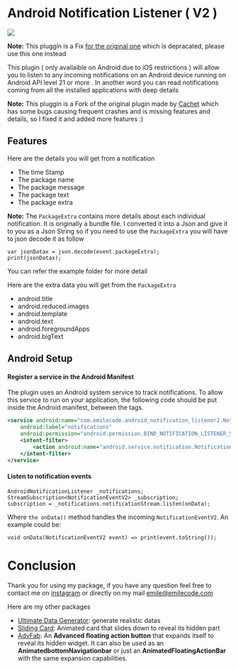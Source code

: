 # Android Notification Listener ( V2 )


![](https://github.com/PavieOlivier/AndroidNotificationListener/blob/master/Image/notif.png?raw=true)

**Note:** This pluggin is a Fix [for the original one](https://pub.dev/packages/android_notification_listener) which is depracated, please use this one instead


This plugin ( only availaible on Android due to iOS restrictions ) will allow you to listen to any incoming notifications on an Android device running on Android APi level 21 or more . In another word you can read notifications coming from all the installed applications with deep details


**Note:** This pluggin is a Fork of the original plugin made by [Cachet](https://pub.dev/packages/notifications) which has some bugs causing frequent crashes and is missing features and details, so I fixed it and added more features :)

## Features
Here are the details you will get from a notification
- The time Stamp
- The package name
- The package message
- The package text
- The package extra

**Note:** The `PackageExtra` contains more details about each individual notification. It is originally a bundle file. I converted it into a Json and give it to you as a Json String so if you need to use the `PackageExtra` you will have to json decode it as follow

```
var jsonDatax = json.decode(event.packageExtra);
print(jsonDatax);
```
You can refer the example folder for more detail

Here are the extra data you will get from the `PackageExtra`

- android.title
- android.reduced.images
- android.template
- android.text
- android.foregroundApps
- android.bigText

## Android Setup
#### Register a service in the Android Manifest
The plugin uses an Android system service to track notifications. To allow this service to run on your application, the following code should be put inside the Android manifest, between the <application></application> tags.

```xml
<service android:name="com.emilecode.android_notification_listener2.NotificationListener"
    android:label="notifications"
    android:permission="android.permission.BIND_NOTIFICATION_LISTENER_SERVICE">
    <intent-filter>
        <action android:name="android.service.notification.NotificationListenerService" />
    </intent-filter>
</service>
```

#### Listen to notification events

```
AndroidNotificationListener _notifications;
StreamSubscription<NotificationEventV2> _subscription;
subscription = _notifications.notificationStream.listen(onData);
```

Where `the onData()` method handles the incoming `NotificationEventV2`.
An example could be:

```
void onData(NotificationEventV2 event) => print(event.toString());
```

# Conclusion

Thank you for using my package, if you have any question feel free to contact me on [instagram](https://www.instagram.com/emilecode/) or directly on my mail emile@emilecode.com

Here are my other packages

- [Ultimate Data Generator](https://pub.dev/packages/ultimate_data_generator): generate realistic datas
- [Sliding Card](https://pub.dev/packages/sliding_card): Animated card that slides down to reveal its hidden part
- [AdvFab](https://pub.dev/packages/adv_fab): An **Advanced floating action button** that expands itself to reveal its hidden widget. It can also be used as an **AnimatedbottomNavigationbar** or just an **AnimatedFloatingActionBar** with the same expansion capabilities.
